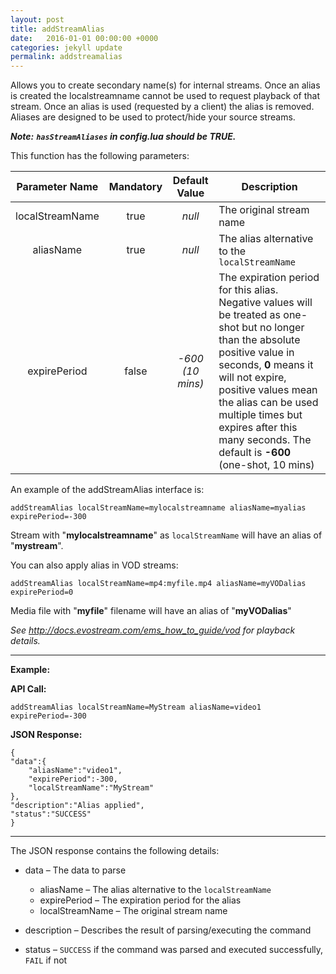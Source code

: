 ```yaml
---
layout: post
title: addStreamAlias
date:   2016-01-01 00:00:00 +0000
categories: jekyll update
permalink: addstreamalias
---
```


Allows you to create secondary name(s) for internal streams. Once an alias is created the localstreamname cannot be used to request playback of that stream. Once an alias is used (requested by a client) the alias is removed. Aliases are designed to be used to protect/hide your source streams.

***Note:*** 	***`hasStreamAliases` in config.lua should be TRUE.***



This function has the following parameters:

| **Parameter Name** | **Mandatory** | **Default Value** | **Description**                          |
| :----------------: | :-----------: | :---------------: | ---------------------------------------- |
|  localStreamName   |     true      |      *null*       | The original stream name                 |
|     aliasName      |     true      |      *null*       | The alias alternative to the `localStreamName` |
|    expirePeriod    |     false     | *-600 (10 mins)*  | The expiration period for this alias. Negative values will be treated as one-shot but no longer than the absolute positive value in seconds, **0** means it will not expire, positive values mean the alias can be used multiple times but expires after this many seconds. The default is **-600** (one-shot, 10 mins) |

An example of the addStreamAlias interface is:

``` 
addStreamAlias localStreamName=mylocalstreamname aliasName=myalias expirePeriod=-300
```

Stream with "**mylocalstreamname**" as `localStreamName` will have an alias of "**mystream**".

You can also apply alias in VOD streams:

``` 
addStreamAlias localStreamName=mp4:myfile.mp4 aliasName=myVODalias expirePeriod=0
```

Media file with "**myfile**" filename will have an alias of "**myVODalias**"



*See http://docs.evostream.com/ems_how_to_guide/vod for playback details.*

------

**Example:**

**API Call:**

``` 
addStreamAlias localStreamName=MyStream aliasName=video1 expirePeriod=-300
```

**JSON Response:**

``` 
{
"data":{
    "aliasName":"video1",
    "expirePeriod":-300,
    "localStreamName":"MyStream"
},
"description":"Alias applied",
"status":"SUCCESS"
}
```

------

The JSON response contains the following details:

- data – The data to parse
  - aliasName – The alias alternative to the `localStreamName`
  - expirePeriod – The expiration period for the alias
  - localStreamName – The original stream name


- description – Describes the result of parsing/executing the command
- status – `SUCCESS` if the command was parsed and executed successfully, `FAIL` if not